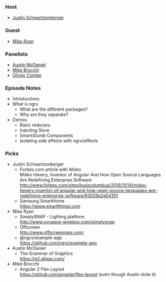 ### Host
+ [Justin Schwartzenberger](https://twitter.com/schwarty)

### Guest
+ [Mike Ryan](https://twitter.com/mikeryan52)

### Panelists
+ [Austin McDaniel](https://twitter.com/amcdnl)
+ [Mike Brocchi](https://twitter.com/Brocco)
+ [Olivier Combe](https://twitter.com/OCombe)

### Episode Notes
+ Introductions
+ What is ngrx
  + What are the different packages?
  + Why are they separate?
+ Demos
  + Basic reducers
  + Injecting Store
  + Smart/Dumb Components
  + Isolating side effects with ngrx/effects

### Picks
+ Justin Schwartzenberger
  + Forbes.com article with Misko  
    Miško Hevery, Inventor of Angular And How Open Source Languages Are Redefining Enterprise Software  
    <http://www.forbes.com/sites/louiscolumbus/2016/11/14/misko-hevery-inventor-of-angular-and-how-open-source-languages-are-redefining-enterprise-software/#3029a2a54351>
  + Samsung SmartHome  
    <https://www.smartthings.com>
+ Mike Ryan
  + SimplySNAP - Lighting platform  
    <http://www.synapse-wireless.com/simplysnap>
  + Offscreen  
    <http://www.offscreenmag.com/> 
  + @ngrx/example-app  
    <https://github.com/ngrx/example-app> 
+ Austin McDaniel
  + The Grammar of Graphics  
    <https://g2.alipay.com/>
+ Mike Brocchi
  + Angular 2 Flex Layout  
    <https://github.com/angular/flex-layout> (even though Austin stole it)
